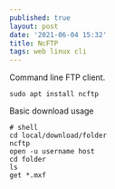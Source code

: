 ```yaml
---
published: true
layout: post
date: '2021-06-04 15:32'
title: NcFTP
tags: web linux cli 
---
```

Command line FTP client.

    sudo apt install ncftp

Basic download usage

    # shell
    cd local/download/folder
    ncftp
    open -u username host
    cd folder
    ls
    get *.mxf


